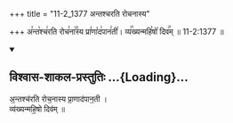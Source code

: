 +++
title = "11-2_1377 अन्तश्चरति रोचनास्य"

+++
अ꣣न्त꣡श्च꣢रति रोच꣣ना꣢꣫स्य प्रा꣣णा꣡द꣢पान꣣ती꣢। व्य꣢꣯ख्यन्महि꣣षो꣡ दिव꣢꣯म् ॥ 11-2:1377 ॥

<div class="js_include" newlevelforh1="2" title="विश्वास-शाकल-प्रस्तुतिः" unfilled url="/vedAH_Rk/shAkalam/saMhitA/vishvAsa-prastutiH/10/189/02_antashcharati_rochanAsya.md">
<details open><summary><h2>विश्वास-शाकल-प्रस्तुतिः ...{Loading}...</h2></summary>


अ॒न्तश्च॑रति रोच॒नास्य प्रा॒णाद॑पान॒ती ।  
व्य॑ख्यन्महि॒षो दिव॑म् ॥

</details>
</div>